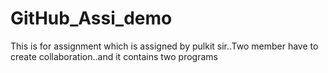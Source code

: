 # GitHub_Assi_demo

This is for assignment which is assigned by pulkit sir..Two member have to create collaboration..and it contains two programs
